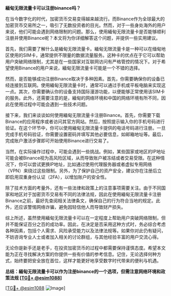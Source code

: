 **緬甸无限流量卡可以注册binance吗？**

在当今数字化的时代，加密货币交易变得越来越流行。而Binance作为全球最大的加密货币交易所之一，吸引了无数投资者的目光。然而，对于一些身处海外的用户来说，他们可能会遇到网络限制的问题。那么，使用緬甸无限流量卡是否能够顺利注册并使用Binance呢？本文将为你详细解答这个问题，并提供一些实用建议。

首先，我们需要了解什么是緬甸无限流量卡。緬甸无限流量卡是一种可以在缅甸地区使用的SIM卡，通常提供不限量的数据流量服务。这种卡的优点在于它可以帮助用户突破网络限制，尤其是在一些国家对互联网访问有严格管控的情况下。对于希望使用Binance的用户来说，緬甸无限流量卡可能是一个不错的选择。

然而，是否能够成功注册Binance取决于多种因素。首先，你需要确保你的设备已经连接到互联网。使用緬甸无限流量卡时，通常可以通过手机或平板电脑来实现这一点。其次，你需要确认你的设备支持国际漫游功能，以便能够正常使用该SIM卡的服务。此外，还需要注意的是，緬甸的网络环境和中国的网络环境有所不同，因此在使用过程中可能会遇到一些技术问题。

接下来，我们来谈谈如何使用緬甸无限流量卡注册Binance。首先，你需要下载Binance的应用程序或者访问其官方网站。然后，按照提示输入你的手机号码进行验证。在这个环节中，你可以使用緬甸无限流量卡提供的电话号码进行注册。一旦完成手机号码验证，你需要设置密码并填写其他必要信息，如邮箱地址等。最后，完成账户激活步骤即可开始使用Binance进行交易了。

当然，在实际操作过程中，可能会遇到一些挑战。例如，某些国家或地区的IP地址可能会被Binance视为高风险区域，从而导致账户被冻结或者交易受限。在这种情况下，你可以尝试更换IP地址，比如通过使用代理服务器或者虚拟专用网络（VPN）来绕过这些限制。另外，为了保护自己的资产安全，建议你在注册后立即启用双重身份认证（2FA），以增加账户的安全性。

除了技术方面的考量外，还有一些法律和政策上的注意事项需要关注。由于不同国家和地区对于加密货币交易有不同的法律法规，因此在使用緬甸无限流量卡注册Binance之前，最好先查阅相关法律条文，确保自己的行为符合当地的规定。此外，还应该警惕网络诈骗，避免因轻信他人而导致财产损失。

综上所述，虽然使用緬甸无限流量卡可以在一定程度上帮助用户突破网络限制，但并不能保证百分之百的成功率。因此，在决定是否采用这种方式时，务必综合考虑各种因素，包括个人需求、风险承受能力以及法律法规等。如果你对此仍有疑问，不妨咨询专业人士或者加入相关的讨论群组，与其他经验丰富的用户交流心得。

无论你是新手还是老手，在投资加密货币的过程中都需要保持谨慎态度。希望本文能为正在寻找解决方案的你提供一些有价值的参考信息。记住，无论选择何种方式，始终要把安全放在首位，这样才能更好地享受数字时代带来的便利与机遇。

**总结：緬甸无限流量卡可以作为注册binance的一个选项，但需注意网络环境和政策法规 [[TG💪+ @esim1088](https://t.me/s/esim1088)]**

[[TG💪+ @esim1088](https://t.me/s/esim1088) ![Image](https://i.postimg.cc/4NQfJmqS/Snipaste-2025-05-13-00-14-12.png)]